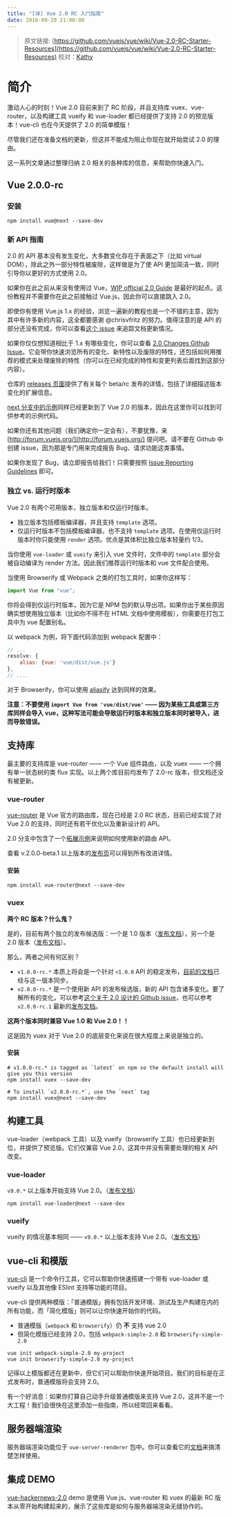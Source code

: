 ```yaml
---
title: "[译] Vue 2.0 RC 入门指南"
date: 2016-09-20 21:00:00
---
```


> 原文链接: [https://github.com/vuejs/vue/wiki/Vue-2.0-RC-Starter-Resources](https://github.com/vuejs/vue/wiki/Vue-2.0-RC-Starter-Resources)
> 校对：[Kathy](https://segmentfault.com/u/kathy_miao)

# 简介

激动人心的时刻！Vue 2.0 目前来到了 RC 阶段，并且支持库 vuex、vue-router，以及构建工具 vueify 和 vue-loader 都已经提供了支持 2.0 的预览版本！vue-cli 也在今天提供了 2.0 的简单模版！

尽管我们还在准备文档的更新，但这并不能成为阻止你现在就开始尝试 2.0 的理由。

这一系列文章通过整理归纳 2.0 相关的各种库的信息，来帮助你快速入门。

<!--more-->

## Vue 2.0.0-rc

### 安装

```shell
npm install vue@next --save-dev
```

### 新 API 指南

2.0 的 API 基本没有发生变化，大多数变化存在于表面之下（比如 virtual DOM），除此之外一部分特性被废除，这样做是为了使 API 更加简洁一致，同时引导你以更好的方式使用 2.0。

如果你在此之前从来没有使用过 Vue，[WIP official 2.0 Guide](http://rc.vuejs.org/guide/) 是最好的起点。这份教程并不需要你在此之前接触过 Vue.js，因此你可以直接跳入 2.0。

即使你有使用 Vue.js 1.x 的经验，浏览一遍新的教程也是一个不错的主意，因为其中有许多新的内容，这全都要感谢 @chrisvfritz 的努力。值得注意的是 API 的部分还没有完成，你可以查看[这个 issue](https://github.com/vuejs/vuejs.org/issues/319) 来追踪文档更新情况。

如果你仅仅想知道相比于 1.x 有哪些变化，你可以查看 [2.0 Changes Github Issue](https://github.com/vuejs/vue/issues/2873)。它会带你快速浏览所有的变化、新特性以及废除的特性，还包括如何用推荐的模式来处理废除的特性（你可以在已经完成的特性和变更列表后面找到这部分内容）。

仓库的 [releases 页面](https://github.com/vuejs/vue/releases)提供了有关每个 beta/rc 发布的详情，包括了详细描述版本变化的扩展信息。

[next 分支中的示例](https://github.com/vuejs/vue/tree/next/examples)同样已经更新到了 Vue 2.0 的版本，因此在这里你可以找到可供参考的示例代码。

如果你还有其他问题（我们确定你一定会有），不要犹豫，来 [http://forum.vuejs.org/](http://forum.vuejs.org/) 提问吧。请不要在 Github 中创建 issue，因为那是专门用来完成报告 Bug、请求功能这类事情。

如果你发现了 Bug，请立即报告给我们！只需要按照 [Issue Reporting Guidelines](https://github.com/vuejs/vue/blob/dev/CONTRIBUTING.md#issue-reporting-guidelines) 即可。

### 独立 vs. 运行时版本

Vue 2.0 有两个可用版本，独立版本和仅运行时版本。

- 独立版本包括模板编译器，并且支持 `template` 选项。
- 仅运行时版本不包括模板编译器，也不支持 `template` 选项。在使用仅运行时版本时你只能使用 `render` 选项。优点是其体积比独立版本轻量约 1/3。

当你使用 `vue-loader` 或 `vueify` 来引入 vue 文件时，文件中的 `template` 部分会被自动编译为 render 方法。因此我们推荐运行时版本和 vue 文件配合使用。

当使用 Browserify 或 Webpack 之类的打包工具时，如果你这样写：

```js
import Vue from "vue";
```

你将会得到仅运行时版本，因为它是 NPM 包的默认导出项。如果你出于某些原因确实想使用独立版本（比如你不得不在 HTML 文档中使用模板），你需要在打包工具中为 vue 配置别名。

以 webpack 为例，将下面代码添加到 webpack 配置中：

```js
// ...
resolve: {
    alias: {vue: 'vue/dist/vue.js'}
},
// ....
```

对于 Browserify，你可以使用 [aliasify](https://github.com/benbria/aliasify) 达到同样的效果。

**注意：不要使用 `import Vue from 'vue/dist/vue'` —— 因为某些工具或第三方库同样会导入 vue，这种写法可能会导致运行时版本和独立版本同时被导入，进而导致错误。**

## 支持库

最主要的支持库是 vue-router —— 一个 Vue 组件路由，以及 vuex —— 一个拥有单一状态树的类 flux 实现。以上两个库目前均发布了 2.0-rc 版本，但文档还没有被更新。

### vue-router

[vue-router](https://github.com/vuejs/vue-router) 是 Vue 官方的路由库，现在已经是 2.0 RC 状态，目前已经实现了对 Vue 2.0 的支持，同时还有若干优化以及重新设计的 API。

2.0 分支中包含了一个[拓展示例](https://github.com/vuejs/vue-router/tree/next/examples)来说明如何使用新的路由 API。

查看 v.2.0.0-beta.1 以上版本的[发布页](https://github.com/vuejs/vue-router/releases)可以得到所有改进详情。

#### 安装

```shell
npm install vue-router@next --save-dev
```

### vuex

**两个 RC 版本？什么鬼？**

是的，目前有两个独立的发布候选版：一个是 1.0 版本（[发布文档](https://github.com/vuejs/vuex/releases/tag/v1.0.0-rc)），另一个是 2.0 版本（[发布文档](https://github.com/vuejs/vuex/releases/tag/v2.0.0-rc.3)）。

那么，两者之间有何区别？

- `v1.0.0-rc.*` 本质上将会是一个针对 `<1.0.0` API 的稳定发布，[目前的文档](http://vuejs.github.io/vuex/)已经与这一版本同步。
- `v2.0.0-rc.*` 是一个使用新 API 的发布候选版，新的 API 包含诸多变化。要了解所有的变化，可以参考[这个关于 2.0 设计的 Github issue](https://github.com/vuejs/vuex/issues/236)，也可以参考 `v2.0.0-rc.1` 最新的[发布文档](https://github.com/vuejs/vuex/releases)。

**这两个版本同时兼容 Vue 1.0 和 Vue 2.0！！**

这是因为 vuex 对于 Vue 2.0 的底层变化来说在很大程度上来说是独立的。

#### 安装

```shell
# v1.0.0-rc.* is tagged as `latest` on npm so the default install will give you this version
npm install vuex --save-dev

# To install `v2.0.0-rc.*`, use the `next` tag
npm install vuex@next --save-dev
```

## 构建工具

vue-loader（webpack 工具）以及 vueify（browserify 工具）也已经更新到位，并提供了预览版。它们仅兼容 Vue 2.0，这其中并没有需要处理的相关 API 改变。

### vue-loader

`v9.0.*` 以上版本开始支持 Vue 2.0。（[发布文档](https://github.com/vuejs/vue-loader/releases)）

```shell
npm install vue-loader@next --save-dev
```

### vueify

vueify 的情况基本相同 —— `v9.0.*` 以上版本支持 Vue 2.0。（[发布文档](https://github.com/vuejs/vueify/releases)）

## vue-cli 和模版

[vue-cli](https://github.com/vuejs/vue-cli) 是一个命令行工具，它可以帮助你快速搭建一个带有 vue-loader 或 vueify 以及其他像 ESlint 支持等功能的项目。

vue-cli 提供两种模版：「普通模版」拥有包括开发环境、测试及生产构建在内的所有功能，而「简化模版」则可以让你快速开始你的代码。

- 普通模版（`webpack` 和 `browserify`）仍 **不** 支持 vue 2.0
- 但简化模版已经支持 2.0，包括 `webpack-simple-2.0` 和 `browserify-simple-2.0`

```shell
vue init webpack-simple-2.0 my-project
vue init browserify-simple-2.0 my-project
```

记得以上模版都还在更新中，但它们可以帮助你快速开始项目。我们的目标是在正式发布时，普通模版将会支持 2.0。

有一个好消息：如果你打算自己动手升级普通模版来支持 Vue 2.0，这并不是一个大工程！我们会很快在这里添加一些指南，所以经常回来看看。

## 服务器端渲染

服务器端渲染功能位于 `vue-server-renderer` 包中。你可以查看它的[文档](https://github.com/vuejs/vue/tree/next/packages/vue-server-renderer)来搞清楚怎样使用。

## 集成 DEMO

[vue-hackernews-2.0](https://github.com/vuejs/vue-hackernews-2.0) demo 是使用 Vue.js、vue-router 和 vuex 的最新 RC 版本从零开始构建起来的，展示了这些库是如何与服务器端渲染无缝协作的。
